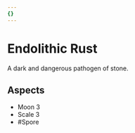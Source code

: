 ```yaml
---
{}
---
```

# Endolithic Rust
A dark and dangerous pathogen of stone.
## Aspects
- Moon 3
- Scale 3
- #Spore